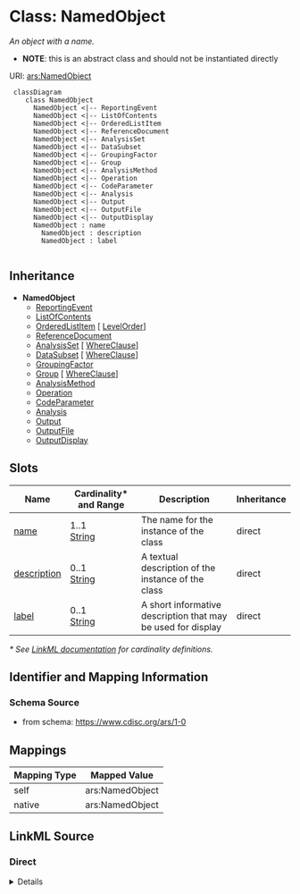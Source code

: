 # Class: NamedObject

_An object with a name._


* __NOTE__: this is an abstract class and should not be instantiated directly

URI: [ars:NamedObject](https://www.cdisc.org/ars/1-0/NamedObject)




```mermaid
 classDiagram
    class NamedObject
      NamedObject <|-- ReportingEvent
      NamedObject <|-- ListOfContents
      NamedObject <|-- OrderedListItem
      NamedObject <|-- ReferenceDocument
      NamedObject <|-- AnalysisSet
      NamedObject <|-- DataSubset
      NamedObject <|-- GroupingFactor
      NamedObject <|-- Group
      NamedObject <|-- AnalysisMethod
      NamedObject <|-- Operation
      NamedObject <|-- CodeParameter
      NamedObject <|-- Analysis
      NamedObject <|-- Output
      NamedObject <|-- OutputFile
      NamedObject <|-- OutputDisplay
      NamedObject : name        
        NamedObject : description        
        NamedObject : label        
        
```




## Inheritance
* **NamedObject**
    * [ReportingEvent](ReportingEvent.md)
    * [ListOfContents](ListOfContents.md)
    * [OrderedListItem](OrderedListItem.md) [ [LevelOrder](LevelOrder.md)]
    * [ReferenceDocument](ReferenceDocument.md)
    * [AnalysisSet](AnalysisSet.md) [ [WhereClause](WhereClause.md)]
    * [DataSubset](DataSubset.md) [ [WhereClause](WhereClause.md)]
    * [GroupingFactor](GroupingFactor.md)
    * [Group](Group.md) [ [WhereClause](WhereClause.md)]
    * [AnalysisMethod](AnalysisMethod.md)
    * [Operation](Operation.md)
    * [CodeParameter](CodeParameter.md)
    * [Analysis](Analysis.md)
    * [Output](Output.md)
    * [OutputFile](OutputFile.md)
    * [OutputDisplay](OutputDisplay.md)



## Slots

| Name | Cardinality* and Range | Description | Inheritance |
| ---  | --- | --- | --- |
| [name](name.md) | 1..1 <br/> [String](String.md) | The name for the instance of the class | direct |
| [description](description.md) | 0..1 <br/> [String](String.md) | A textual description of the instance of the class | direct |
| [label](label.md) | 0..1 <br/> [String](String.md) | A short informative description that may be used for display | direct |

_* See [LinkML documentation](https://linkml.io/linkml/schemas/slots.html#slot-cardinality) for cardinality definitions._








## Identifier and Mapping Information







### Schema Source


* from schema: https://www.cdisc.org/ars/1-0





## Mappings

| Mapping Type | Mapped Value |
| ---  | ---  |
| self | ars:NamedObject |
| native | ars:NamedObject |





## LinkML Source

<!-- TODO: investigate https://stackoverflow.com/questions/37606292/how-to-create-tabbed-code-blocks-in-mkdocs-or-sphinx -->

### Direct

<details>
```yaml
name: NamedObject
description: An object with a name.
from_schema: https://www.cdisc.org/ars/1-0
rank: 1000
abstract: true
slots:
- name
- description
- label

```
</details>

### Induced

<details>
```yaml
name: NamedObject
description: An object with a name.
from_schema: https://www.cdisc.org/ars/1-0
rank: 1000
abstract: true
attributes:
  name:
    name: name
    description: The name for the instance of the class.
    from_schema: https://www.cdisc.org/ars/1-0
    rank: 1000
    alias: name
    owner: NamedObject
    domain_of:
    - NamedObject
    range: string
    required: true
  description:
    name: description
    description: A textual description of the instance of the class.
    from_schema: https://www.cdisc.org/ars/1-0
    rank: 1000
    alias: description
    owner: NamedObject
    domain_of:
    - NamedObject
    - SponsorTerm
    - ReferencedOperationRelationship
    range: string
  label:
    name: label
    description: A short informative description that may be used for display.
    from_schema: https://www.cdisc.org/ars/1-0
    rank: 1000
    alias: label
    owner: NamedObject
    domain_of:
    - NamedObject
    - AnalysisOutputCategorization
    - AnalysisOutputCategory
    - PageRef
    range: string

```
</details>